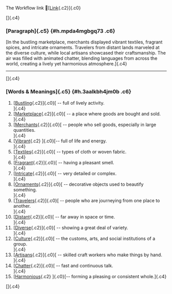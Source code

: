 The Workflow link
👏[[Link](https://www.google.com/url?q=http://www.google.com&sa=D&source=editors&ust=1759969194234740&usg=AOvVaw0dGn_KzR4VewNxev2QM5BX){.c2}]{.c0}

[]{.c4}

### [Paragraph]{.c5} {#h.mpda4mgbgq73 .c6}

[In the bustling marketplace, merchants displayed vibrant textiles,
fragrant spices, and intricate ornaments. Travelers from distant lands
marveled at the diverse culture, while local artisans showcased their
craftsmanship. The air was filled with animated chatter, blending
languages from across the world, creating a lively yet harmonious
atmosphere.]{.c4}

------------------------------------------------------------------------

[]{.c4}

### [Words & Meanings]{.c5} {#h.3aalkbh4jm0b .c6}

1.  [[Bustling](https://www.google.com/url?q=http://www.google.com&sa=D&source=editors&ust=1759969194235759&usg=AOvVaw0H8Ck2cvZ_26AUA8mA1JMQ){.c2}]{.c0}[ --
    full of lively activity.\
    ]{.c4}
2.  [[Marketplace](https://www.google.com/url?q=http://www.google.com&sa=D&source=editors&ust=1759969194235977&usg=AOvVaw1udVRjAyuBphZaaODcfyAF){.c2}]{.c0}[ --
    a place where goods are bought and sold.\
    ]{.c4}
3.  [[Merchants](https://www.google.com/url?q=http://www.google.com&sa=D&source=editors&ust=1759969194236180&usg=AOvVaw3VxYVG4iWsa-bgyiFeV60a){.c2}]{.c0}[ --
    people who sell goods, especially in large quantities.\
    ]{.c4}
4.  [[Vibrant](https://www.google.com/url?q=http://www.google.com&sa=D&source=editors&ust=1759969194236373&usg=AOvVaw2cm6uJCYLtBx-21Rwxf0kF){.c2}
    ]{.c0}[-- full of life and energy.\
    ]{.c4}
5.  [[Textiles](https://www.google.com/url?q=http://www.google.com&sa=D&source=editors&ust=1759969194236540&usg=AOvVaw1B4YBpBZtNNZuDf_aWau2I){.c2}]{.c0}[ --
    types of cloth or woven fabric.\
    ]{.c4}
6.  [[Fragrant](https://www.google.com/url?q=http://www.google.com&sa=D&source=editors&ust=1759969194236743&usg=AOvVaw3HYqA_y0XDlJQsy7C4FwxQ){.c2}]{.c0}[ --
    having a pleasant smell.\
    ]{.c4}
7.  [[Intricate](https://www.google.com/url?q=http://www.google.com&sa=D&source=editors&ust=1759969194236912&usg=AOvVaw0jU7AevMIayhTTBYCAQyZk){.c2}]{.c0}[ --
    very detailed or complex.\
    ]{.c4}
8.  [[Ornaments](https://www.google.com/url?q=http://www.google.com&sa=D&source=editors&ust=1759969194237062&usg=AOvVaw346A72MYSL7sIimw_JGOk2){.c2}]{.c0}[ --
    decorative objects used to beautify something.\
    ]{.c4}
9.  [[Travelers](https://www.google.com/url?q=http://www.google.com&sa=D&source=editors&ust=1759969194237243&usg=AOvVaw2Wjs1BfrkAY5A4Dgud7ISW){.c2}]{.c0}[ --
    people who are journeying from one place to another.\
    ]{.c4}
10. [[Distant](https://www.google.com/url?q=http://www.google.com&sa=D&source=editors&ust=1759969194237429&usg=AOvVaw2BxeQPxD3mqqfyXQHlrrsr){.c2}]{.c0}[ --
    far away in space or time.\
    ]{.c4}
11. [[Diverse](https://www.google.com/url?q=http://www.google.com&sa=D&source=editors&ust=1759969194237581&usg=AOvVaw31RHmioymIBRw4avg4Lgr9){.c2}]{.c0}[ --
    showing a great deal of variety.\
    ]{.c4}
12. [[Culture](https://www.google.com/url?q=http://www.google.com&sa=D&source=editors&ust=1759969194237739&usg=AOvVaw0ehIp8WBtHkk7GzOPcIRi7){.c2}]{.c0}[ --
    the customs, arts, and social institutions of a group.\
    ]{.c4}
13. [[Artisans](https://www.google.com/url?q=http://www.google.com&sa=D&source=editors&ust=1759969194237961&usg=AOvVaw0iNptEVEamCI5MapyPdvhU){.c2}]{.c0}[ --
    skilled craft workers who make things by hand.\
    ]{.c4}
14. [[Chatter](https://www.google.com/url?q=http://www.google.com&sa=D&source=editors&ust=1759969194238147&usg=AOvVaw1lhdJKaJo2T5pEvWNxpts5){.c2}]{.c0}[ --
    fast and continuous talk.\
    ]{.c4}
15. [[Harmonious](https://www.google.com/url?q=http://www.google.com&sa=D&source=editors&ust=1759969194238329&usg=AOvVaw2ZVZ7rlc2qX3PX5fcxOWhe){.c2}
    ]{.c0}[-- forming a pleasing or consistent whole.]{.c4}

[]{.c4}
